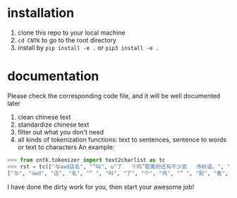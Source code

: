 # installation
1. clone this repo to your local machine
2. `cd CNTK` to go to the root directory
3. install by `pip install -e .` or `pip3 install -e .` 

# documentation
Please check the corresponding code file, and it will be well documented later   
1. clean chinese text
2. standardize chinese text
3. filter out what you don't need
4. all kinds of tokenization functions: text to sentences, sentence to words or text to characters
An example:  
```python
>>> from cntk.tokenizer import text2charlist as tc
>>> rst = tc(["与awd店名", "“叫", u"了   个鸡”配套的还有不少宣   传标语，", "213", "23包括叫3 123个童 子鸡 、和她有一腿等。"])
["与", "awd", "店", "名", "“ ", "叫", "了", "个", "鸡", "” ", "配", "套", "的", "还", "有", "不", "少", "宣", "传", "标", "语", "，", "21", "3", "23", "包", "括", "叫", "3 ", "12",3 "个", "童", "子", "鸡", "、", "和", "她", "有", "一", "腿", "等", "。"]
```

I have done the dirty work for you, then start your awesome job!

